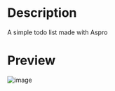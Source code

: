 # Description
A simple todo list made with Aspro

# Preview
![image](https://github.com/edinho02/astro-todo-list/assets/62767339/4cafa7b4-ec91-4ceb-8b8a-657088af1c3a)


